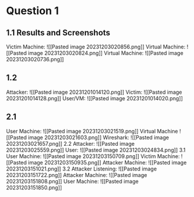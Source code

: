 # Question 1
## 1.1 Results and Screenshots

Victim Machine: 
![[Pasted image 20231203020856.png]]
Virtual Machine: 
![[Pasted image 20231203020824.png]]
Virtual Machine: 
![[Pasted image 20231203020736.png]]
## 1.2 
Attacker: 
![[Pasted image 20231201014120.png]]
Victim: 
![[Pasted image 20231201014128.png]]
User/VM:
![[Pasted image 20231201014020.png]]
## 2.1 
User Machine:
![[Pasted image 20231203021519.png]]
Virtual Machine
![[Pasted image 20231203021603.png]]
Wireshark: 
![[Pasted image 20231203021657.png]]
2.2 
Attacker: 
![[Pasted image 20231203025559.png]]
User: 
![[Pasted image 20231203024834.png]]
3.1 
User Machine: 
![[Pasted image 20231203150709.png]]
Victim Machine:
![[Pasted image 20231203150935.png]]
Attacker Machine:
![[Pasted image 20231203151021.png]]
3.2 
Attacker Listening: 
![[Pasted image 20231203151722.png]]
Attacker Machine: 
![[Pasted image 20231203151808.png]]
User Machine:
![[Pasted image 20231203151850.png]]